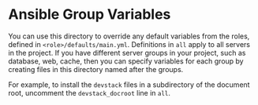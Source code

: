 # Ansible Group Variables

You can use this directory to override any default variables from the roles,
defined in `<role>/defaults/main.yml`. Definitions in `all` apply to all servers
in the project.  If you have different server groups in your project, such as
database, web, cache, then you can specify variables for each group by creating
files in this directory named after the groups.


For example, to install the `devstack` files in a subdirectory of the document
root, uncomment the `devstack_docroot` line in `all`.
